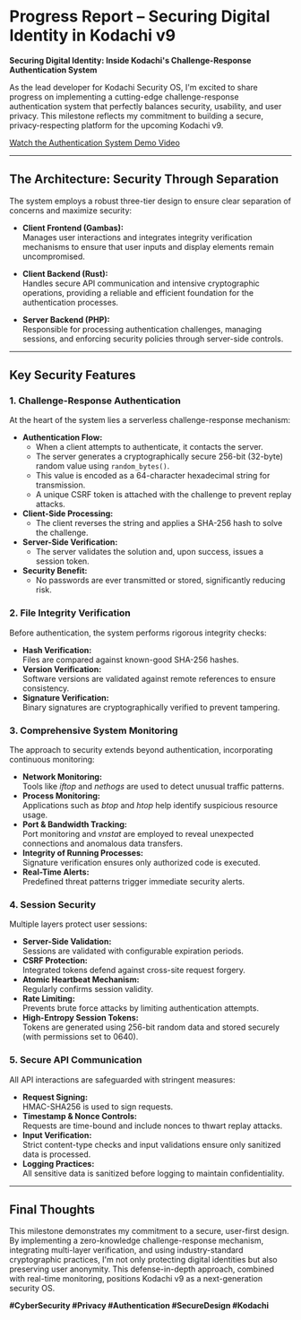 # Progress Report – Securing Digital Identity in Kodachi v9

**Securing Digital Identity: Inside Kodachi's Challenge-Response Authentication System**

As the lead developer for Kodachi Security OS, I'm excited to share progress on implementing a cutting-edge challenge-response authentication system that perfectly balances security, usability, and user privacy. This milestone reflects my commitment to building a secure, privacy-respecting platform for the upcoming Kodachi v9.

[Watch the Authentication System Demo Video](https://github.com/WMAL/Linux-Kodachi/blob/main/v9-behind-scenes-progress/Kodachi9-auth-demo.mp4)

---

## The Architecture: Security Through Separation

The system employs a robust three-tier design to ensure clear separation of concerns and maximize security:

- **Client Frontend (Gambas):**  
  Manages user interactions and integrates integrity verification mechanisms to ensure that user inputs and display elements remain uncompromised.

- **Client Backend (Rust):**  
  Handles secure API communication and intensive cryptographic operations, providing a reliable and efficient foundation for the authentication processes.

- **Server Backend (PHP):**  
  Responsible for processing authentication challenges, managing sessions, and enforcing security policies through server-side controls.

---

## Key Security Features

### 1. Challenge-Response Authentication

At the heart of the system lies a serverless challenge-response mechanism:

- **Authentication Flow:**
  - When a client attempts to authenticate, it contacts the server.
  - The server generates a cryptographically secure 256-bit (32-byte) random value using `random_bytes()`.
  - This value is encoded as a 64-character hexadecimal string for transmission.
  - A unique CSRF token is attached with the challenge to prevent replay attacks.
- **Client-Side Processing:**
  - The client reverses the string and applies a SHA-256 hash to solve the challenge.
- **Server-Side Verification:**
  - The server validates the solution and, upon success, issues a session token.
- **Security Benefit:**
  - No passwords are ever transmitted or stored, significantly reducing risk.

### 2. File Integrity Verification

Before authentication, the system performs rigorous integrity checks:

- **Hash Verification:**  
  Files are compared against known-good SHA-256 hashes.
- **Version Verification:**  
  Software versions are validated against remote references to ensure consistency.
- **Signature Verification:**  
  Binary signatures are cryptographically verified to prevent tampering.

### 3. Comprehensive System Monitoring

The approach to security extends beyond authentication, incorporating continuous monitoring:

- **Network Monitoring:**  
  Tools like _iftop_ and _nethogs_ are used to detect unusual traffic patterns.
- **Process Monitoring:**  
  Applications such as _btop_ and _htop_ help identify suspicious resource usage.
- **Port & Bandwidth Tracking:**  
  Port monitoring and _vnstat_ are employed to reveal unexpected connections and anomalous data transfers.
- **Integrity of Running Processes:**  
  Signature verification ensures only authorized code is executed.
- **Real-Time Alerts:**  
  Predefined threat patterns trigger immediate security alerts.

### 4. Session Security

Multiple layers protect user sessions:

- **Server-Side Validation:**  
  Sessions are validated with configurable expiration periods.
- **CSRF Protection:**  
  Integrated tokens defend against cross-site request forgery.
- **Atomic Heartbeat Mechanism:**  
  Regularly confirms session validity.
- **Rate Limiting:**  
  Prevents brute force attacks by limiting authentication attempts.
- **High-Entropy Session Tokens:**  
  Tokens are generated using 256-bit random data and stored securely (with permissions set to 0640).

### 5. Secure API Communication

All API interactions are safeguarded with stringent measures:

- **Request Signing:**  
  HMAC-SHA256 is used to sign requests.
- **Timestamp & Nonce Controls:**  
  Requests are time-bound and include nonces to thwart replay attacks.
- **Input Verification:**  
  Strict content-type checks and input validations ensure only sanitized data is processed.
- **Logging Practices:**  
  All sensitive data is sanitized before logging to maintain confidentiality.

---

## Final Thoughts

This milestone demonstrates my commitment to a secure, user-first design. By implementing a zero-knowledge challenge-response mechanism, integrating multi-layer verification, and using industry-standard cryptographic practices, I'm not only protecting digital identities but also preserving user anonymity. This defense-in-depth approach, combined with real-time monitoring, positions Kodachi v9 as a next-generation security OS.

**#CyberSecurity #Privacy #Authentication #SecureDesign #Kodachi**
